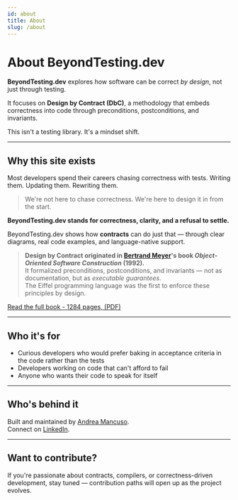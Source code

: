 ```yaml
---
id: about
title: About
slug: /about
---
```


# About BeyondTesting.dev

**BeyondTesting.dev** explores how software can be correct _by design_, not just through testing.

It focuses on **Design by Contract (DbC)**, a methodology that embeds correctness into code through preconditions, postconditions, and invariants.

This isn't a testing library. It's a mindset shift.

---

## Why this site exists

Most developers spend their careers chasing correctness with tests. Writing them. Updating them. Rewriting them.

> We're not here to chase correctness. We're here to design it in from the start.

**BeyondTesting.dev stands for correctness, clarity, and a refusal to settle.**

BeyondTesting.dev shows how **contracts** can do just that — through clear diagrams, real code examples, and language-native support.

> **Design by Contract originated in [Bertrand Meyer](https://bertrandmeyer.com/)'s book _Object-Oriented Software Construction_ (1992).**  
> It formalized preconditions, postconditions, and invariants — not as documentation, but as _executable guarantees_.  
> The Eiffel programming language was the first to enforce these principles by design.

[Read the full book - 1284 pages, (PDF)](https://bertrandmeyer.com/wp-content/upLoads/OOSC2.pdf)

---

## Who it's for

- Curious developers who would prefer baking in acceptance criteria in the code rather than the tests
- Developers working on code that can't afford to fail
- Anyone who wants their code to speak for itself

---

## Who's behind it

Built and maintained by [Andrea Mancuso](https://github.com/andreamancuso).  
Connect on [LinkedIn](https://www.linkedin.com/in/andrea-m-95ba44185/).

---

## Want to contribute?

If you're passionate about contracts, compilers, or correctness-driven development, stay tuned — contribution paths will open up as the project evolves.

